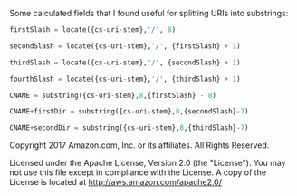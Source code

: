 Some calculated fields that I found useful for splitting URIs into substrings:

```sql
firstSlash = locate({cs-uri-stem},'/', 8)

secondSlash = locate({cs-uri-stem},'/', {firstSlash} + 1)

thirdSlash = locate({cs-uri-stem},'/', {secondSlash} + 1)

fourthSlash = locate({cs-uri-stem},'/', {thirdSlash} + 1)

CNAME = substring({cs-uri-stem},8,{firstSlash} - 8)

CNAME+firstDir = substring({cs-uri-stem},8,{secondSlash}-7)

CNAME+secondDir = substring({cs-uri-stem},8,{thirdSlash}-7)
```

Copyright 2017 Amazon.com, Inc. or its affiliates. All Rights Reserved.

Licensed under the Apache License, Version 2.0 (the "License").
You may not use this file except in compliance with the License.
A copy of the License is located at <http://aws.amazon.com/apache2.0/>